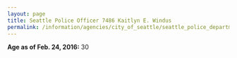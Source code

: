 ```yaml
---
layout: page
title: Seattle Police Officer 7486 Kaitlyn E. Windus
permalink: /information/agencies/city_of_seattle/seattle_police_department/copbook/7486/
---
```


**Age as of Feb. 24, 2016:** 30
